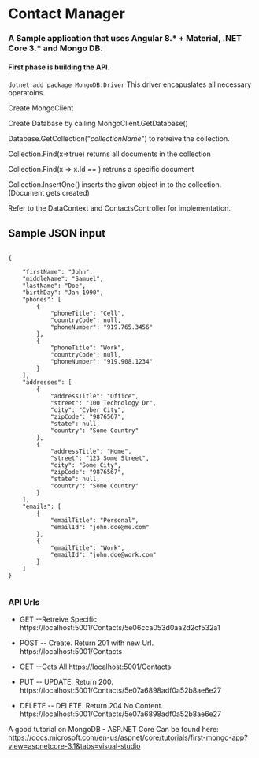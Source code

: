 # Contact Manager
### A Sample application that uses Angular 8.* + Material, .NET Core 3.* and Mongo DB. 

#### First phase is building the API.

`dotnet add package MongoDB.Driver`  This driver encapuslates all necessary operatoins.

Create MongoClient

Create Database by calling MongoClient.GetDatabase(<DatabaseName>)

Database.GetCollection<ModelName>("_collectionName_") to retreive the collection.

Collection.Find(x=>true) returns all documents in the collection

Collection.Find(x => x.Id == <idparameter>) retruns a specific document

Collection.InsertOne(<Object>) inserts the given object in to the collection. (Document gets created)

Refer to the DataContext and ContactsController for implementation.

## Sample JSON input


```

{
  
    "firstName": "John",
    "middleName": "Samuel",
    "lastName": "Doe",
    "birthDay": "Jan 1990",
    "phones": [
        {
            "phoneTitle": "Cell",
            "countryCode": null,
            "phoneNumber": "919.765.3456"
        },
        {
            "phoneTitle": "Work",
            "countryCode": null,
            "phoneNumber": "919.908.1234"
        }
    ],
    "addresses": [
        {
            "addressTitle": "Office",
            "street": "100 Technology Dr",
            "city": "Cyber City",
            "zipCode": "9876567",
            "state": null,
            "country": "Some Country"
        },
        {
            "addressTitle": "Home",
            "street": "123 Some Street",
            "city": "Some City",
            "zipCode": "9876567",
            "state": null,
            "country": "Some Country"
        }
    ],
    "emails": [
        {
            "emailTitle": "Personal",
            "emailId": "john.doe@me.com"
        },
        {
            "emailTitle": "Work",
            "emailId": "john.doe@work.com"
        }
    ]
}


```


### API Urls

- GET --Retreive Specific
https://localhost:5001/Contacts/5e06cca053d0aa2d2cf532a1

- POST -- Create. Return 201 with new Url.
https://localhost:5001/Contacts

- GET  --Gets All
https://localhost:5001/Contacts 

- PUT -- UPDATE. Return 200.
https://localhost:5001/Contacts/5e07a6898adf0a52b8ae6e27

- DELETE -- DELETE. Return 204 No Content.
https://localhost:5001/Contacts/5e07a6898adf0a52b8ae6e27

A good tutorial on MongoDB - ASP.NET Core Can be found here: https://docs.microsoft.com/en-us/aspnet/core/tutorials/first-mongo-app?view=aspnetcore-3.1&tabs=visual-studio

